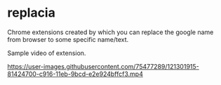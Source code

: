 # replacia
Chrome extensions created by which you can replace the google name from browser to some specific name/text.


Sample video of extension.

https://user-images.githubusercontent.com/75477289/121301915-81424700-c916-11eb-9bcd-e2e924bffcf3.mp4
